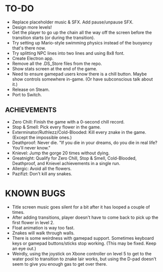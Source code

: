 # TO-DO
* Replace placeholder music & SFX. Add pause/unpause SFX.
* Design more levels!
* Get the player to go up the chain all the way off the screen before the transition starts (or during the transition).
* Try setting up Mario-style swimming physics instead of the buoyancy that's there now.
* Try splitting NPC lines into two lines and using 8x8 font.
* Create Electron app.
* Remove all the .DS_Store files from the repo.
* Show stats screen at the end of the game.
* Need to ensure gamepad users know there is a chill button. Maybe show controls somewhere in-game. (Or have subconscious talk about it.)
* Release on Steam.
* Port to Switch.

## ACHIEVEMENTS
* Zero Chill: Finish the game with a 0-second chill record.
* Stop & Smell: Pick every flower in the game.
* Exterminator/Ruthlezz/Cold-Blooded: Kill every znake in the game. (Except the impossible ones.)
* Deathproof: Never die. "If you die in your dreams, do you die in real life? You'll never know."
* Knievel: Jump the gorge 20 times without dying.
* Greatnight: Qualify for Zero Chill, Stop & Smell, Cold-Blooded, Deathproof, and Knievel achievements in a single run.
* Allergic: Avoid all the flowers.
* Pazifizt: Don't kill any snakes.

# KNOWN BUGS
* Title screen music goes silent for a bit after it has looped a couple of times.
* After adding transitions, player doesn't have to come back to pick up the first flower in level 2.
* Float animation is way too fast.
* Znakes will walk through walls.
* There is some weirdness with gamepad support. Sometimes keyboard keys or gamepad buttons/sticks stop working. (This may be fixed. Keep an eye out.)
* Weirdly, using the joystick on Xbone controller on level 5 to get to the water pool to transition to znake lair works, but using the D-pad doesn't seem to give you enough gas to get over there.
